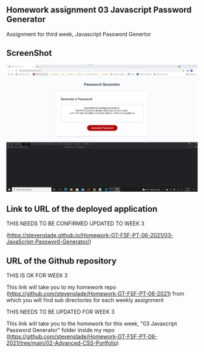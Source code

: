 ## Homework assignment 03 Javascript Password Generator

Assignment for third week, Javascript Password Genertor

## ScreenShot 

![screenshot of homework](./assets/images/JavascriptPasswordGeneratorSS.png)


## Link to URL of the deployed application 

THIS NEEDS TO BE CONFIRMED UPDATED TO WEEK 3

(https://stevenslade.github.io/Homework-GT-FSF-PT-06-2021/03-JavaScript-Password-Generator/)


## URL of the Github repository

THIS IS OK FOR WEEK 3

This link will take you to my homework repo (https://github.com/stevenslade/Homework-GT-FSF-PT-06-2021) from which you will find sub directories for each weekly assignment

THIS NEEDS TO BE UPDATED FOR WEEK 3

This link will take you to the homework for this week, "03 Javascript Password Generator" folder inside my repo (https://github.com/stevenslade/Homework-GT-FSF-PT-06-2021/tree/main/02-Advanced-CSS-Portfolio)
